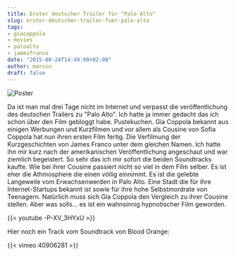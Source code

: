 ```yaml
---
title: Erster deutscher Trailer für "Palo Alto"
slug: erster-deutscher-trailer-fuer-palo-alto
tags:
- giacoppola
- movies
- paloalto
- jamesfranco
date: "2015-08-24T14:49:00+02:00"
author: marvin
draft: false
---
```


![Poster](/images/paloalto.jpg)

Da ist man mal drei Tage nicht im Internet und verpasst die veröffentlichung des deutschen Trailers zu "Palo Alto". Ich hatte ja immer gedacht das ich schon über den Film gebloggt habe. Pustekuchen. Gia Coppola bekannt aus einigen Werbungen und Kurzfilmen und vor allem als Cousine von Sofia Coppola hat nun ihren ersten Film fertig. Die Verfilmung der Kurzgeschichten von James Franco unter dem gleichen Namen. Ich hatte ihn mir kurz nach der amerikanischen Veröffentlichung angeschaut und war ziemlich begeistert. So sehr das ich mir sofort die beiden Soundtracks kaufte. Wie bei ihrer Cousine passiert nicht so viel in dem Film selber. Es ist eher die Athmosphere die einen völlig einnimmt. Es ist die gelebte Langeweile vom Erwachsenwerden in Palo Alto. Eine Stadt die für ihre Internet-Startups bekannt ist sowie für ihre hohe Selbstmordrate von Teenagern. Natürlich muss sich Gia Coppola den Vergleich zu ihrer Cousine stellen. Aber was solls... es ist ein wahnsinnig hypnotischer Film geworden.

{{< youtube -P-XV_3HYxU >}}

Hier noch ein Track vom Soundtrack von Blood Orange:

{{< vimeo 40906281 >}}